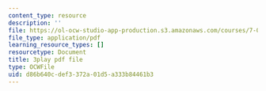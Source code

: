 ```yaml
---
content_type: resource
description: ''
file: https://ol-ocw-studio-app-production.s3.amazonaws.com/courses/7-01sc-fundamentals-of-biology-fall-2011/d86b640cdef3372a01d5a333b84461b3_0ZxeQqtAVl0.pdf
file_type: application/pdf
learning_resource_types: []
resourcetype: Document
title: 3play pdf file
type: OCWFile
uid: d86b640c-def3-372a-01d5-a333b84461b3
---
```

